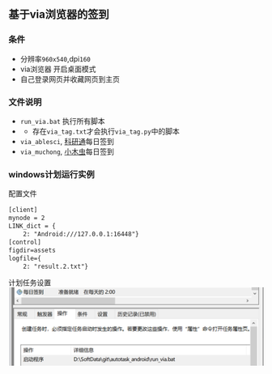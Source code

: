 ## 基于via浏览器的签到
### 条件
* 分辨率`960x540`,dpi`160`
* via浏览器 开启桌面模式
* 自己登录网页并收藏网页到主页

### 文件说明
* `run_via.bat` 执行所有脚本
* * 存在`via_tag.txt`才会执行`via_tag.py`中的脚本
* `via_ablesci`, [科研通](https://www.ablesci.com/)每日签到
* `via_muchong`, [小木虫](https://muchong.com/bbs/)每日签到


### windows计划运行实例
配置文件
```
[client]
mynode = 2
LINK_dict = {
    2: "Android:///127.0.0.1:16448"}
[control]
figdir=assets
logfile={
    2: "result.2.txt"}
```
计划任务设置
![alt text](doc/crontab.png)